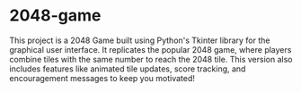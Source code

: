 # 2048-game

This project is a 2048 Game built using Python's Tkinter library for the graphical user interface. It replicates the popular 2048 game, where players combine tiles with the same number to reach the 2048 tile. This version also includes features like animated tile updates, score tracking, and encouragement messages to keep you motivated!
